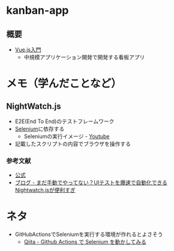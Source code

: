 # kanban-app

## 概要

- [Vue.js入門](https://www.amazon.co.jp/Vue-js入門-基礎から実践アプリケーション開発まで-川口-和也/dp/4297100916/ref=asc_df_4297100916/?tag=jpgo-22&linkCode=df0&hvadid=295678107984&hvpos=1o1&hvnetw=g&hvrand=5283328340834057721&hvpone=&hvptwo=&hvqmt=&hvdev=c&hvdvcmdl=&hvlocint=&hvlocphy=1009308&hvtargid=pla-529052961492&psc=1&th=1&psc=1)
  - 中規模アプリケーション開発で開発する看板アプリ

# メモ（学んだことなど）

## NightWatch.js

- E2E(End To End)のテストフレームワーク
- [Selenium](https://github.com/SeleniumHQ/selenium)に依存する
  - Seleniumの実行イメージ - [Youtube](https://www.youtube.com/watch?v=-dZ2PLHwLI8&feature=youtu.be)
- 記載したスクリプトの内容でブラウザを操作する

### 参考文献

- [公式](https://nightwatchjs.org/)
- [ブログ - まだ手動でやってない？UIテストを爆速で自動化できるNightwatch.jsが便利すぎ](https://www.webprofessional.jp/javascript-functional-testing-nightwatch-js/)

# ネタ

- GitHubActionsでSeleniumを実行する環境が作れるとよさそう
  - [Qiita - Github Actions で Selenium を動かしてみる](https://qiita.com/okitan/items/675b92ad7cd7a7832919)
